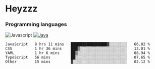 # Heyzzz  

### Programming languages  

![Javascript](https://img.shields.io/badge/-Javascript-262626?style=for-the-badge&logo=javascript)
[![Java](https://img.shields.io/badge/-Java-262626?style=for-the-badge&logo=openjdk)](https://java.com)

<!--START_SECTION:waka-->

```text
JavaScript   8 hrs 11 mins   ████████████████▓░░░░░░░░   66.02 %
CSS          1 hr 36 mins    ███▒░░░░░░░░░░░░░░░░░░░░░   13.01 %
YAML         1 hr 6 mins     ██▒░░░░░░░░░░░░░░░░░░░░░░   08.94 %
TypeScript   56 mins         ██░░░░░░░░░░░░░░░░░░░░░░░   07.65 %
Other        15 mins         ▓░░░░░░░░░░░░░░░░░░░░░░░░   02.12 %
```

<!--END_SECTION:waka-->
